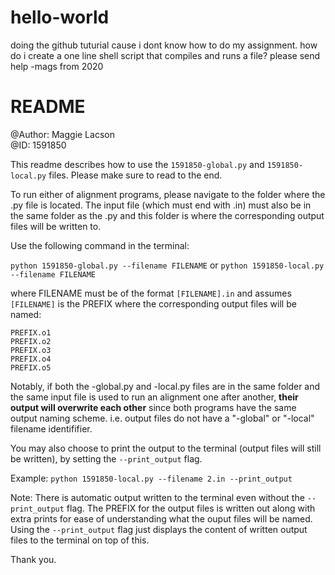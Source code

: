 # hello-world

doing the github tuturial cause i dont know how
to do my assignment. how do i create a one line shell script that 
compiles and runs a file? please send help
-mags from 2020


# README

@Author: Maggie Lacson  
@ID: 1591850

This readme describes how to use the `1591850-global.py` and `1591850-local.py` files. Please make sure to read to the end.

To run either of alignment programs, please navigate to the folder where the .py file is located. The input file (which must end with .in) must also be in the same folder as the .py and this folder is where the corresponding output files will be written to.

Use the following command in the terminal:

` python 1591850-global.py --filename FILENAME `
or
` python 1591850-local.py --filename FILENAME `

where FILENAME must be of the format ```[FILENAME].in``` and assumes `[FILENAME]` is the PREFIX where the corresponding output files will be named:

```
PREFIX.o1
PREFIX.o2
PREFIX.o3
PREFIX.o4
PREFIX.o5
```

Notably, if both the -global.py and -local.py files are in the same folder and the same input file is used to run an alignment one after another, **their output will overwrite each other** since both programs have the same output naming scheme. i.e. output files do not have a "-global" or "-local" filename identififier.

You may also choose to print the output to the terminal (output files will still be written), by setting the `--print_output` flag.

Example:
`python 1591850-local.py --filename 2.in --print_output`

Note: There is automatic output written to the terminal even without the `--print_output` flag. The PREFIX for the output files is written out along with extra prints for ease of understanding what the ouput files will be named. Using the `--print_output` flag just displays the content of written output files to the terminal on top of this.

Thank you.
